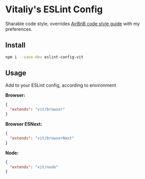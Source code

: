 # Vitaliy's ESLint Config

Sharable code style, overrides [AirBnB code style
guide](https://github.com/airbnb/javascript) with my preferences.

## Install

```bash
npm i --save-dev eslint-config-vit
```

## Usage

Add to your ESLint config, according to environment

**Browser:**

```json
{
  "extends": "vit/browser"
}
```

**Browser ESNext:**

```json
{
  "extends": "vit/browserNext"
}
```

**Node:**

```json
{
  "extends": "vit/node"
}
```
